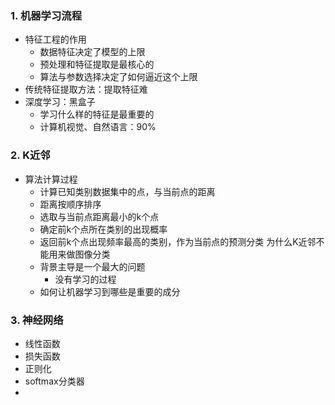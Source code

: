 ### 1. 机器学习流程
- 特征工程的作用
  - 数据特征决定了模型的上限
  - 预处理和特征提取是最核心的
  - 算法与参数选择决定了如何逼近这个上限
- 传统特征提取方法：提取特征难
- 深度学习：黑盒子
  - 学习什么样的特征是最重要的
  - 计算机视觉、自然语言：90%

### 2. K近邻
- 算法计算过程
  - 计算已知类别数据集中的点，与当前点的距离
  - 距离按顺序排序
  - 选取与当前点距离最小的k个点
  - 确定前k个点所在类别的出现概率
  - 返回前k个点出现频率最高的类别，作为当前点的预测分类
为什么K近邻不能用来做图像分类
  - 背景主导是一个最大的问题
    - 没有学习的过程
  - 如何让机器学习到哪些是重要的成分

### 3. 神经网络
- 线性函数
- 损失函数
- 正则化
- softmax分类器
- 